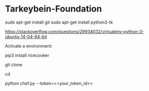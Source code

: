 # Tarkeybein-Foundation

sudo apt-get install git
sudo apt-get install python3-tk

https://stackoverflow.com/questions/29934032/virtualenv-python-3-ubuntu-14-04-64-bit

Activate a environment:

pip3 install ricecooker

git clone 

cd 

python chef.py --token=<<your_token_id>>




